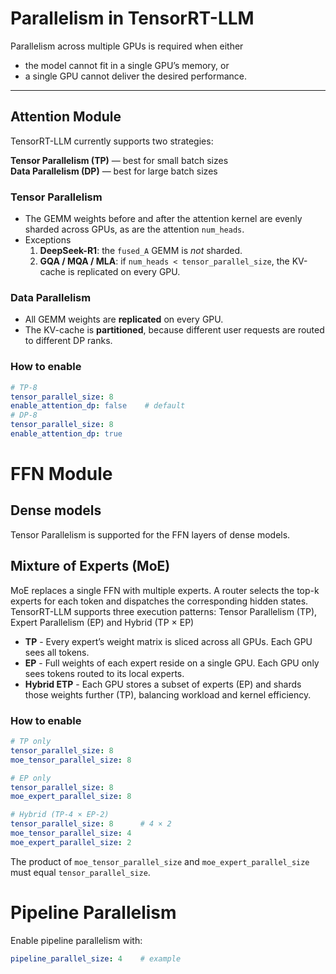 # Parallelism in TensorRT-LLM
Parallelism across multiple GPUs is required when either  
* the model cannot fit in a single GPU’s memory, or  
* a single GPU cannot deliver the desired performance.

---

## Attention Module

TensorRT-LLM currently supports two strategies:

**Tensor Parallelism (TP)** — best for small batch sizes  
**Data Parallelism (DP)** — best for large batch sizes  

### Tensor Parallelism
* The GEMM weights before and after the attention kernel are evenly sharded across GPUs, as are the attention `num_heads`.
* Exceptions  
  1. **DeepSeek-R1**: the `fused_A` GEMM is *not* sharded.  
  2. **GQA / MQA / MLA**: if `num_heads < tensor_parallel_size`, the KV-cache is replicated on every GPU.

### Data Parallelism
* All GEMM weights are **replicated** on every GPU.  
* The KV-cache is **partitioned**, because different user requests are routed to different DP ranks.

### How to enable
```yaml
# TP-8
tensor_parallel_size: 8
enable_attention_dp: false    # default
# DP-8
tensor_parallel_size: 8
enable_attention_dp: true
```

# FFN Module
## Dense models
Tensor Parallelism is supported for the FFN layers of dense models.

## Mixture of Experts (MoE)
MoE replaces a single FFN with multiple experts. A router selects the top-k experts for each token and dispatches the corresponding hidden states.
TensorRT-LLM supports three execution patterns: Tensor Parallelism (TP), Expert Parallelism (EP) and Hybrid (TP × EP)

* **TP** - Every expert’s weight matrix is sliced across all GPUs. Each GPU sees all tokens.  
* **EP** -  Full weights of each expert reside on a single GPU. Each GPU only sees tokens routed to its local experts.  
* **Hybrid ETP** - Each GPU stores a subset of experts (EP) and shards those weights further (TP), balancing workload and kernel efficiency.  

### How to enable
```yaml
# TP only
tensor_parallel_size: 8
moe_tensor_parallel_size: 8

# EP only
tensor_parallel_size: 8
moe_expert_parallel_size: 8

# Hybrid (TP-4 × EP-2)
tensor_parallel_size: 8      # 4 × 2
moe_tensor_parallel_size: 4
moe_expert_parallel_size: 2
```

The product of `moe_tensor_parallel_size` and `moe_expert_parallel_size` must equal `tensor_parallel_size`.

# Pipeline Parallelism
Enable pipeline parallelism with:

```yaml
pipeline_parallel_size: 4    # example
```

